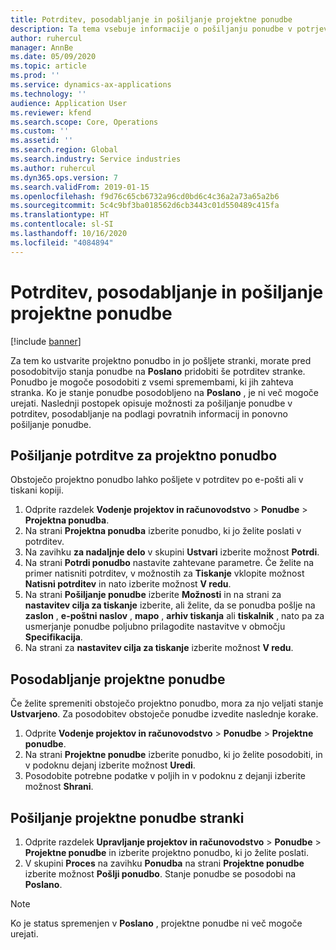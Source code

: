 ```yaml
---
title: Potrditev, posodabljanje in pošiljanje projektne ponudbe
description: Ta tema vsebuje informacije o pošiljanju ponudbe v potrjevanje stranki, spreminjanju ponudbe na podlagi povratnih informacij in ponovnemu pošiljanju ponudbe.
author: ruhercul
manager: AnnBe
ms.date: 05/09/2020
ms.topic: article
ms.prod: ''
ms.service: dynamics-ax-applications
ms.technology: ''
audience: Application User
ms.reviewer: kfend
ms.search.scope: Core, Operations
ms.custom: ''
ms.assetid: ''
ms.search.region: Global
ms.search.industry: Service industries
ms.author: ruhercul
ms.dyn365.ops.version: 7
ms.search.validFrom: 2019-01-15
ms.openlocfilehash: f9d76c65cb6732a96cd0bd6c4c36a2a73a65a2b6
ms.sourcegitcommit: 5c4c9bf3ba018562d6cb3443c01d550489c415fa
ms.translationtype: HT
ms.contentlocale: sl-SI
ms.lasthandoff: 10/16/2020
ms.locfileid: "4084894"
---
```

# <a name="confirm-update-and-send-a-project-quotation"></a>Potrditev, posodabljanje in pošiljanje projektne ponudbe

[!include [banner](../includes/banner.md)]

Za tem ko ustvarite projektno ponudbo in jo pošljete stranki, morate pred posodobitvijo stanja ponudbe na **Poslano** pridobiti še potrditev stranke. Ponudbo je mogoče posodobiti z vsemi spremembami, ki jih zahteva stranka. Ko je stanje ponudbe posodobljeno na **Poslano** , je ni več mogoče urejati. Naslednji postopek opisuje možnosti za pošiljanje ponudbe v potrditev, posodabljanje na podlagi povratnih informacij in ponovno pošiljanje ponudbe.

## <a name="send-a-project-quotation-confirmation"></a>Pošiljanje potrditve za projektno ponudbo  

Obstoječo projektno ponudbo lahko pošljete v potrditev po e-pošti ali v tiskani kopiji. 

1. Odprite razdelek **Vodenje projektov in računovodstvo** > **Ponudbe** > **Projektna ponudba**. 
2. Na strani **Projektna ponudba** izberite ponudbo, ki jo želite poslati v potrditev. 
3. Na zavihku **za nadaljnje delo** v skupini **Ustvari** izberite možnost **Potrdi**. 
4. Na strani **Potrdi ponudbo** nastavite zahtevane parametre. Če želite na primer natisniti potrditev, v možnostih za **Tiskanje** vklopite možnost **Natisni potrditev** in nato izberite možnost **V redu**.
5. Na strani **Pošiljanje ponudbe** izberite **Možnosti** in na strani za **nastavitev cilja za tiskanje** izberite, ali želite, da se ponudba pošlje na **zaslon** , **e-poštni naslov** , **mapo** , **arhiv tiskanja** ali **tiskalnik** , nato pa za usmerjanje ponudbe poljubno prilagodite nastavitve v območju **Specifikacija**.
6. Na strani za **nastavitev cilja za tiskanje** izberite možnost **V redu**.  

## <a name="update-a-project-quotation"></a>Posodabljanje projektne ponudbe

Če želite spremeniti obstoječo projektno ponudbo, mora za njo veljati stanje **Ustvarjeno**. Za posodobitev obstoječe ponudbe izvedite naslednje korake. 

1. Odprite **Vodenje projektov in računovodstvo** > **Ponudbe** > **Projektne ponudbe**.
2. Na strani **Projektne ponudbe** izberite ponudbo, ki jo želite posodobiti, in v podoknu dejanj izberite možnost **Uredi**.
3. Posodobite potrebne podatke v poljih in v podoknu z dejanji izberite možnost **Shrani**.  

## <a name="send-a-project-quotation-to-a-customer"></a>Pošiljanje projektne ponudbe stranki 

1. Odprite razdelek **Upravljanje projektov in računovodstvo** > **Ponudbe** > **Projektne ponudbe** in izberite projektno ponudbo, ki jo želite poslati.
2. V skupini **Proces** na zavihku **Ponudba** na strani **Projektne ponudbe** izberite možnost **Pošlji ponudbo**. Stanje ponudbe se posodobi na **Poslano**.

> [!NOTE]
> Ko je status spremenjen v **Poslano** , projektne ponudbe ni več mogoče urejati.
